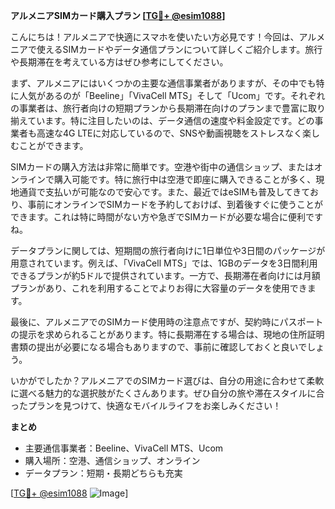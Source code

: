 **アルメニアSIMカード購入プラン [[TG💪+ @esim1088](https://t.me/s/esim1088)]**

こんにちは！アルメニアで快適にスマホを使いたい方必見です！今回は、アルメニアで使えるSIMカードやデータ通信プランについて詳しくご紹介します。旅行や長期滞在を考えている方はぜひ参考にしてください。

まず、アルメニアにはいくつかの主要な通信事業者がありますが、その中でも特に人気があるのが「Beeline」「VivaCell MTS」そして「Ucom」です。それぞれの事業者は、旅行者向けの短期プランから長期滞在向けのプランまで豊富に取り揃えています。特に注目したいのは、データ通信の速度や料金設定です。どの事業者も高速な4G LTEに対応しているので、SNSや動画視聴をストレスなく楽しむことができます。

SIMカードの購入方法は非常に簡単です。空港や街中の通信ショップ、またはオンラインで購入可能です。特に旅行中は空港で即座に購入できることが多く、現地通貨で支払いが可能なので安心です。また、最近ではeSIMも普及してきており、事前にオンラインでSIMカードを予約しておけば、到着後すぐに使うことができます。これは特に時間がない方や急ぎでSIMカードが必要な場合に便利ですね。

データプランに関しては、短期間の旅行者向けに1日単位や3日間のパッケージが用意されています。例えば、「VivaCell MTS」では、1GBのデータを3日間利用できるプランが約5ドルで提供されています。一方で、長期滞在者向けには月額プランがあり、これを利用することでよりお得に大容量のデータを使用できます。

最後に、アルメニアでのSIMカード使用時の注意点ですが、契約時にパスポートの提示を求められることがあります。特に長期滞在する場合は、現地の住所証明書類の提出が必要になる場合もありますので、事前に確認しておくと良いでしょう。

いかがでしたか？アルメニアでのSIMカード選びは、自分の用途に合わせて柔軟に選べる魅力的な選択肢がたくさんあります。ぜひ自分の旅や滞在スタイルに合ったプランを見つけて、快適なモバイルライフをお楽しみください！

**まとめ**
- 主要通信事業者：Beeline、VivaCell MTS、Ucom
- 購入場所：空港、通信ショップ、オンライン
- データプラン：短期・長期どちらも充実

[[TG💪+ @esim1088](https://t.me/s/esim1088) ![Image](https://i.postimg.cc/Y0z9fWf4/image.png)]